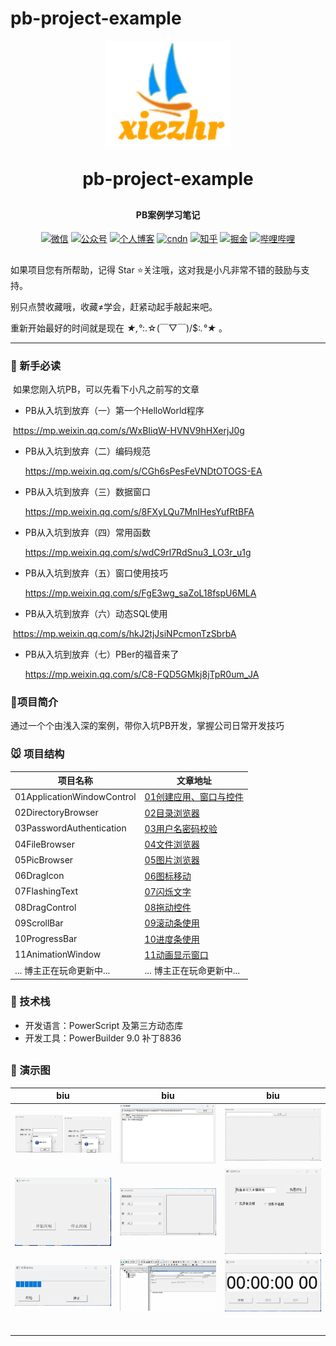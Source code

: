 # pb-project-example



<p align="center">
	<img alt="logo" width="200px" src="images/logo.png">
</p>
<h1 align="center" style="margin: 30px 0 30px; font-weight: bold;">pb-project-example</h1>
<h4 align="center">PB案例学习笔记</h4>
<p align="center">
  <a href="https://gitee.com/xiezhr/image-learn-bed/raw/master/image/wx.jpg"><img src="https://img.shields.io/badge/weChat-%E5%BE%AE%E4%BF%A1%E5%8F%B7-green.svg" alt="微信"></a>
  <a href="https://gitee.com/xiezhr/image-learn-bed/raw/master/image/微信公众号.png"><img src="https://img.shields.io/badge/%E5%85%AC%E4%BC%97%E5%8F%B7-XiezhrSpace-blue.svg" alt="公众号"></a>
  <a href="https://www.xiezhrspace.cn"><img src="https://img.shields.io/badge/%E4%B8%AA%E4%BA%BA%E5%8D%9A%E5%AE%A2-www.xiezhrspace.cn-orange.svg" alt="个人博客"></a>
  <a href="https://blog.csdn.net/rong09_13"><img src="https://img.shields.io/badge/csdn-CSDN-red.svg" alt="cndn"></a>
   <a href="https://www.zhihu.com/people/rong-xie-49-35/posts"><img 		         src="https://img.shields.io/badge/zhihu-%E7%9F%A5%E4%B9%8E-blue.svg" alt="知乎"></a>
  <a href="https://juejin.im/user/1829211147871415"><img src="https://img.shields.io/badge/juejin-%E6%8E%98%E9%87%91-9cf.svg" alt="掘金"></a>
  <a href="https://space.bilibili.com/305330347"><img src="https://img.shields.io/badge/bilibili-%E5%93%94%E5%93%A9%E5%93%94%E5%93%A9-critical.svg" alt="哔哩哔哩"></a> 
</p>

##  

如果项目您有所帮助，记得 Star ⭐关注哦，这对我是小凡非常不错的鼓励与支持。

别只点赞收藏哦，收藏≠学会，赶紧动起手敲起来吧。

重新开始最好的时间就是现在   *★,°*:.☆(￣▽￣)/$:*.°★* 。

-------



### 🐶 新手必读

​    如果您刚入坑PB，可以先看下小凡之前写的文章

- PB从入坑到放弃（一）第一个HelloWorld程序

​		https://mp.weixin.qq.com/s/WxBIiqW-HVNV9hHXerjJ0g

- PB从入坑到放弃（二）编码规范

  https://mp.weixin.qq.com/s/CGh6sPesFeVNDtOTOGS-EA

- PB从入坑到放弃（三）数据窗口

  https://mp.weixin.qq.com/s/8FXyLQu7MnIHesYufRtBFA

- PB从入坑到放弃（四）常用函数

  https://mp.weixin.qq.com/s/wdC9rl7RdSnu3_LO3r_u1g

- PB从入坑到放弃（五）窗口使用技巧

  https://mp.weixin.qq.com/s/FgE3wg_saZoL18fspU6MLA

- PB从入坑到放弃（六）动态SQL使用

​	  https://mp.weixin.qq.com/s/hkJ2tjJsiNPcmonTzSbrbA

- PB从入坑到放弃（七）PBer的福音来了

  https://mp.weixin.qq.com/s/C8-FQD5GMkj8jTpR0um_JA



### 🐤项目简介

通过一个个由浅入深的案例，带你入坑PB开发，掌握公司日常开发技巧

### 🐭 项目结构

| 项目名称                   | 文章地址                                            |
| -------------------------- | --------------------------------------------------- |
| 01ApplicationWindowControl | [01创建应用、窗口与控件](http://t.csdnimg.cn/n53vV) |
| 02DirectoryBrowser         | [02目录浏览器](http://t.csdnimg.cn/gZSk9)           |
| 03PasswordAuthentication   | [03用户名密码校验](http://t.csdnimg.cn/Gltdx)       |
| 04FileBrowser              | [04文件浏览器](http://t.csdnimg.cn/XTLvq)           |
| 05PicBrowser               | [05图片浏览器](http://t.csdnimg.cn/bqWhF)           |
| 06DragIcon                 | [06图标移动](http://t.csdnimg.cn/gPEre)             |
| 07FlashingText             | [07闪烁文字](http://t.csdnimg.cn/xgMcc)             |
| 08DragControl              | [08拖动控件](http://t.csdnimg.cn/vTJLh)             |
| 09ScrollBar                | [09滚动条使用]()                                    |
| 10ProgressBar              | [10进度条使用]()                                    |
| 11AnimationWindow          | [11动画显示窗口]()                                  |
| ... 博主正在玩命更新中...  | ... 博主正在玩命更新中...                           |



### 🐨 技术栈

- 开发语言：PowerScript 及第三方动态库
- 开发工具：PowerBuilder 9.0  补丁8836

##  

### 🐷 演示图

| biu                                                          | biu                                                          | biu                                |
| ------------------------------------------------------------ | ------------------------------------------------------------ | ---------------------------------- |
| ![image-20240523213611622](./assets/image-20240523213611622.png) | ![image-20240523213804217](./assets/image-20240523213804217.png) | ![展示图片](./assets/展示图片.gif) |
| ![文字闪烁](./assets/文字闪烁.gif)                           | ![滚动条使用](./assets/滚动条使用.gif)                       | ![控件拖动](./assets/控件拖动.gif) |
| ![使用进度条](./assets/使用进度条.gif)                       | ![动画视窗](./assets/动画视窗.gif)                           | ![秒表计时](./assets/秒表计时.gif) |
|                                                              |                                                              |                                    |
|                                                              |                                                              |                                    |
|                                                              |                                                              |                                    |
|                                                              |                                                              |                                    |
|                                                              |                                                              |                                    |
|                                                              |                                                              |                                    |



